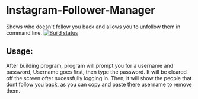 # Instagram-Follower-Manager
Shows who doesn't follow you back and allows you to unfollow them in command line.
[![Build status](https://ci.appveyor.com/api/projects/status/j835bm4gc8hmrefn?svg=true)](https://ci.appveyor.com/project/bman46/instagram-follower-manager)
## Usage:
After building program, program will prompt you for a username and password, Username goes first, then type the password. It will be cleared off the screen ofter sucessfully logging in.
Then, it will show the people that dont follow you back, as you can copy and paste there username to remove them.
